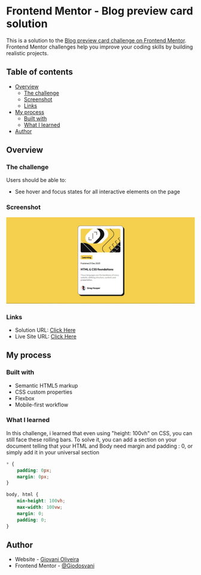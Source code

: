 # Frontend Mentor - Blog preview card solution

This is a solution to the [Blog preview card challenge on Frontend Mentor](https://www.frontendmentor.io/challenges/blog-preview-card-ckPaj01IcS). Frontend Mentor challenges help you improve your coding skills by building realistic projects. 

## Table of contents

- [Overview](#overview)
  - [The challenge](#the-challenge)
  - [Screenshot](#screenshot)
  - [Links](#links)
- [My process](#my-process)
  - [Built with](#built-with)
  - [What I learned](#what-i-learned)
- [Author](#author)

## Overview

### The challenge

Users should be able to:

- See hover and focus states for all interactive elements on the page

### Screenshot

![](./screenshot.jpg)

### Links

- Solution URL: [Click Here](https://your-solution-url.com)
- Live Site URL: [Click Here](https://giodosvani.github.io/blog-preview-card-main-frontendmentor/)

## My process

### Built with

- Semantic HTML5 markup
- CSS custom properties
- Flexbox
- Mobile-first workflow

### What I learned

In this challenge, i learned that even using "height: 100vh" on CSS, you can still face these rolling bars. To solve it, you can add a section on your document telling that your HTML and Body need margin and padding
: 0, or simply add it in your universal section


```css (Universal section way)
* {
    padding: 0px;
    margin: 0px;
}
```
```css (HTML and body way)
body, html {
    min-height: 100vh;
    max-width: 100vw;
    margin: 0;
    padding: 0;
}
```

## Author

- Website - [Giovani Oliveira](https://giodosvani.github.io/portfolio)
- Frontend Mentor - [@Giodosvani](https://www.frontendmentor.io/profile/Giodosvani)

